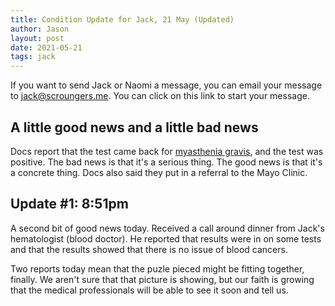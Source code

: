 ```yaml
---
title: Condition Update for Jack, 21 May (Updated)
author: Jason
layout: post
date: 2021-05-21
tags: jack
---
```


If you want to send Jack or Naomi a message, you can email your message to [jack@scroungers.me](mailto:jack@scroungers.me?subject=Thoughts%20for%20Jack&bcc:jandnmiller@usfamily.net).  You can click on this link to start your message.

## A little good news and a little bad news

Docs report that the test came back for [myasthenia gravis](https://www.medicinenet.com/myasthenia_gravis/article.htm#what_is_myasthenic_crisis_what_are_the_symptoms_and_signs_is_it_life_threatening), and the test was positive.  The bad news is that it's a serious thing.  The good news is that it's a concrete thing.  Docs also said they put in a referral to the Mayo Clinic. 

## Update #1: 8:51pm

A second bit of good news today.  Received a call around dinner from Jack's hematologist (blood doctor).  He reported that results were in on some tests and that the results showed that there is no issue of blood cancers.

Two reports today mean that the puzle pieced might be fitting together, finally.  We aren't sure that that picture is showing, but our faith is growing that the medical professionals will be able to see it soon and tell us.






